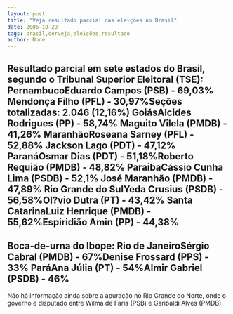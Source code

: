 ```yaml
---
layout: post
title: "Veja resultado parcial das eleições no Brasil"
date: 2006-10-29
tags: brasil,cerveja,eleições,resultado
author: None
---
```

Resultado parcial em sete estados do Brasil, segundo o Tribunal Superior Eleitoral (TSE):
PernambucoEduardo Campos (PSB) - 69,03% Mendonça Filho (PFL) - 30,97%Seções totalizadas: 2.046 (12,16%)
GoiásAlcides Rodrigues (PP) - 58,74% Maguito Vilela (PMDB) - 41,26%
MaranhãoRoseana Sarney (PFL) - 52,88% Jackson Lago (PDT) - 47,12%
ParanáOsmar Dias (PDT) - 51,18%Roberto Requião (PMDB) - 48,82% 
ParaibaCássio Cunha Lima (PSDB) - 52,1% José Maranhão (PMDB) - 47,89%
Rio Grande do SulYeda Crusius (PSDB) - 56,58%Ol?vio Dutra (PT) - 43,42%
Santa CatarinaLuiz Henrique (PMDB) - 55,62%Espiridião Amin (PP) - 44,38%
-----------------------------
Boca-de-urna do Ibope:
Rio de JaneiroSérgio Cabral (PMDB) - 67%Denise Frossard (PPS) - 33%
ParáAna Júlia (PT) - 54%Almir Gabriel (PSDB) - 46% 
-----------------------------
Não há informação ainda sobre a apuração no Rio Grande do Norte, onde o governo é disputado entre Wilma de Faria (PSB)&nbsp;e Garibaldi Alves (PMDB). 
 